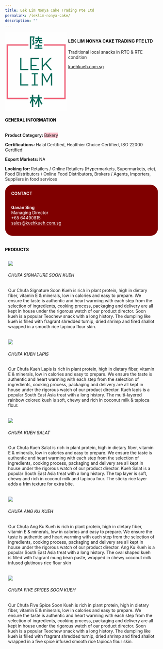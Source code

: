 ```yaml
--- 
title: Lek Lim Nonya Cake Trading Pte Ltd 
permalink: /leklim-nonya-cake/ 
description: ""
--- 
```

<div class="flex-paragraph"> 
<p style="text-transform: uppercase">
</p>
</div> 
<div class="flex-container" style="display: flex; flex-wrap: wrap;"> 
<div class="card sgds" style="flex: 1 1 40%; display: block;">
<img src="/images/leklim.png">
</div> 
<div class="card-sgds" style="flex: 1 1 58%; display: block; margin-left: 3px"> 
<h4 style="text-transform: uppercase; color: black;">
<b>Lek Lim Nonya Cake Trading Pte Ltd
</b>
</h4> 
<p>Traditional local snacks in RTC &amp; RTE condition
</p> 
<p>
<a href="https:/kuehkueh.com.sg" target="_blank">kuehkueh.com.sg
</a>
</p> 
</div> 
</div> 
<h4 style="text-transform: uppercase; color: black;">
<b>General Information
</b>
</h4> 
<div class="flex-container" style="display: flex; flex-wrap: wrap;"> 
<div class="card sgds" style="flex: 1 1 65%; display: block; align-self: stretch"> 
<div class="flex-paragraph"> 
<p>
<b>Product Category: 
</b>
<span style="background-color: pink; border-radius: 10 px;">Bakery
</span>
</p> 
<p>
<b>Certifications: 
</b> Halal Certified, Healthier Choice Certified, ISO 22000 Certified
</p> 
<p>
<b>Export Markets: 
</b>NA
</p> 
<p style="margin-bottom: 10px;">
<b>Looking for: 
</b>Retailers / Online Retailers (Hypermarkets, Supermarkets, etc), Food Distributors / Online Food Distributors, Brokers / Agents, Importers, Suppliers in food services
</p> 
</div> 
</div> 
<div class="card sgds" style="flex: 1 1 35%; padding: 10px; display: block; background-color: maroon; border-radius: 25px; align-self: center;"> 
<h4 style="color: white; margin-top: 10px; margin-left: 10px;">CONTACT
</h4> 
<div class="flex-paragraph"> 
<p style="padding: 10px; color: white;">
<b>Gavan Sing
</b>
<br>Managing Director
<br>+65 64490815
<br>
<a href="mailto:sales@kuehkueh.com.sg" style="color: white;">sales@kuehkueh.com.sg
</a>
</p> 
</div> 
</div> 
</div> 
<br> 
<h4 style="text-transform: uppercase; color: black;">
<b>products
</b>
</h4> 
<div style="display: flex; flex-wrap: wrap;"> 
<div class="card sgds" style="flex: 1 1 47%; margin: 10px; display: block;"> 
<div class="flex-image" style="display: block;">
<img src="https://drive.google.com/uc?id=1hAxsO_GBzn9AD4_NQGJyAI6bZN7fdLlE&export=download">
</div> 
<div class="flex-paragraph"> 
<h6 style="text-transform: uppercase; color: black;">Chufa Signature Soon Kueh
</h6> 
<p>Our Chufa Signature Soon Kueh is rich in plant protein, high in dietary fiber, vitamin E & minerals, low in calories and easy to prepare. We ensure the taste is authentic and heart warming with each step from the selection of ingredients, cooking process, packaging and delivery are all kept in house under the rigorous watch of our product director. Soon kueh is a popular Teochew snack with a long history. The dumpling like kueh is filled with fragrant shredded turnip, dried shrimp and fired shallot wrapped in a smooth rice tapioca flour skin.
</p>
</div> 
</div> 
<div class="card sgds" style="flex: 1 1 47%; margin: 10px; display: block;"> 
<div class="flex-image" style="display: block;">
<img src="https://drive.google.com/uc?id=1Lw4U9gwzjZEV9OM8U7reXLCVpC9aVsJM&export=download">
</div> 
<div class="flex-paragraph"> 
<h6 style="text-transform: uppercase; color: black;"> Chufa Kueh Lapis
</h6> 
<p>Our Chufa Kueh Lapis is rich in plant protein, high in dietary fiber, vitamin E & minerals, low in calories and easy to prepare. We ensure the taste is authentic and heart warming with each step from the selection of ingredients, cooking process, packaging and delivery are all kept in house under the rigorous watch of our product director. Kueh lapis is a popular South East Asia treat with a long history. The multi-layered rainbow colored kueh is soft, chewy and rich in coconut milk & tapioca flour.
</p>
</div> 
</div> 
<div class="card sgds" style="flex: 1 1 47%; margin: 10px; display: block;"> 
<div class="flex-image" style="display: block;">
<img src="https://drive.google.com/uc?id=1Mg3UuI4TdinPRgT2Of_uVCgT19W6bRhl&export=download">
</div> 
<div class="flex-paragraph"> 
<h6 style="text-transform: uppercase; color: black;">Chufa Kueh Salat
</h6> 
<p>Our Chufa Kueh Salat is rich in plant protein, high in dietary fiber, vitamin E & minerals, low in calories and easy to prepare. We ensure the taste is authentic and heart warming with each step from the selection of ingredients, cooking process, packaging and delivery are all kept in house under the rigorous watch of our product director. Kueh Salat is a popular South East Asia treat with a long history. The top layer is soft, chewy and rich in coconut milk and tapioca four. The sticky rice layer adds a frim texture for extra bite.
</p>
</div> 
</div> 
<div class="card sgds" style="flex: 1 1 47%; margin: 10px; display: block;"> 
<div class="flex-image" style="display: block;">
<img src="https://drive.google.com/uc?id=1uleJrnXN_jNs8_Jk2CthX_lRKM2B106h&export=download">
</div> 
<div class="flex-paragraph"> 
<h6 style="text-transform: uppercase; color: black;">Chufa Ang Ku Kueh
</h6> 
<p>Our Chufa Ang Ku Kueh is rich in plant protein, high in dietary fiber, vitamin E & minerals, low in calories and easy to prepare. We ensure the taste is authentic and heart warming with each step from the selection of ingredients, cooking process, packaging and delivery are all kept in house under the rigorous watch of our product director. Ang Ku Kueh is a popular South East Asia treat with a long history. The oval shaped kueh is filled with fragrant mung bean paste, wrapped in chewy coconut milk infused glutinous rice flour skin
</p>
</div> 
</div> 
<div class="card sgds" style="flex: 1 1 47%; margin: 10px; display: block;"> 
<div class="flex-image" style="display: block;">
<img src="https://drive.google.com/uc?id=1AtKdZN9qZwkG0vLo69RJXzomXtqxYcDI&export=download">
</div> 
<div class="flex-paragraph"> 
<h6 style="text-transform: uppercase; color: black;">Chufa Five Spices Soon Kueh
</h6> Our Chufa Five Spice Soon Kueh is rich in plant protein, high in dietary fiber, vitamin E & minerals, low in calories and easy to prepare. We ensure the taste is authentic and heart warming with each step from the selection of ingredients, cooking process, packaging and delivery are all kept in house under the rigorous watch of our product director. Soon kueh is a popular Teochew snack with a long history. The dumpling like kueh is filled with fragrant shredded turnip, dried shrimp and fired shallot wrapped in a five spice infused smooth rice tapioca flour skin.
<p>
</p>
</div> 
</div> 
</div>